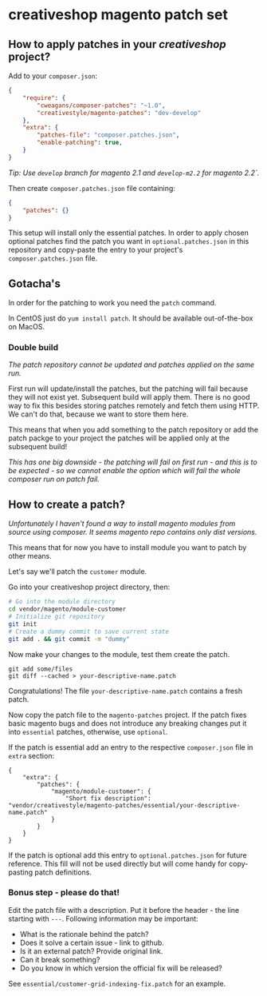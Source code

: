 creativeshop magento patch set
==============================

## How to apply patches in your *creativeshop* project?

Add to your `composer.json`:
```json
{
    "require": {
        "cweagans/composer-patches": "~1.0",
        "creativestyle/magento-patches": "dev-develop"
    },
    "extra": {
        "patches-file": "composer.patches.json",
        "enable-patching": true,
    }
}
```

_Tip: Use `develop` branch for magento 2.1 and `develop-m2.2` for magento 2.2`._

Then create `composer.patches.json` file containing:

```json
{
    "patches": {}
}
```

This setup will install only the essential patches.
In order to apply chosen optional patches find the patch you want
in `optional.patches.json` in this repository and copy-paste
the entry to your project's `composer.patches.json` file.

## Gotacha's

In order for the patching to work you need the `patch` command.

In CentOS just do `yum install patch`. It should be available
out-of-the-box on MacOS.

### Double build

*The patch repository cannot be updated and patches applied on the same
run.*

First run will update/install the patches, but the patching will fail
because they will not exist yet. Subsequent build will apply them.
There is no good way to fix this besides storing patches remotely
and fetch them using HTTP. We can't do that, because we want to store
them here.

This means that when you add something to the patch repository
or add the patch packge to your project the patches will be applied
only at the subsequent build!

_This has one big downside - the patching will fail on first run -
and this is to be expected - so we cannot enable the option which
will fail the whole composer run on patch fail._

## How to create a patch?

_Unfortunately I haven't found a way to install magento modules
from source using composer. It seems magento repo contains only
dist versions._

This means that for now you have to install module you want to patch
by other means.

Let's say we'll patch the `customer` module.

Go into your creativeshop project directory, then:

```bash
# Go into the module directory
cd vendor/magento/module-customer
# Initialize git repository
git init
# Create a dummy commit to save current state
git add . && git commit -m "dummy"
```

Now make your changes to the module, test them create the patch.
```
git add some/files
git diff --cached > your-descriptive-name.patch
```

Congratulations! The file `your-descriptive-name.patch` contains
a fresh patch.

Now copy the patch file to the `magento-patches` project.
If the patch fixes basic magento bugs and does not introduce any
breaking changes put it into `essential` patches, otherwise, use
`optional`.

If the patch is essential add an entry to the respective `composer.json`
file in `extra` section:
```
{
    "extra": {
        "patches": {
            "magento/module-customer": {
                "Short fix description": "vendor/creativestyle/magento-patches/essential/your-descriptive-name.patch"
            }
        }
    }
}
```

If the patch is optional add this entry to `optional.patches.json`
for future reference. This fill will not be used directly but will
come handy for copy-pasting patch definitions.

### Bonus step - please do that!

Edit the patch file with a description. Put it before the header -
the line starting with `---`. Following information may be important:
 - What is the rationale behind the patch?
 - Does it solve a certain issue - link to github.
 - Is it an external patch? Provide original link.
 - Can it break something?
 - Do you know in which version the official fix will be released?

See `essential/customer-grid-indexing-fix.patch` for an example.

